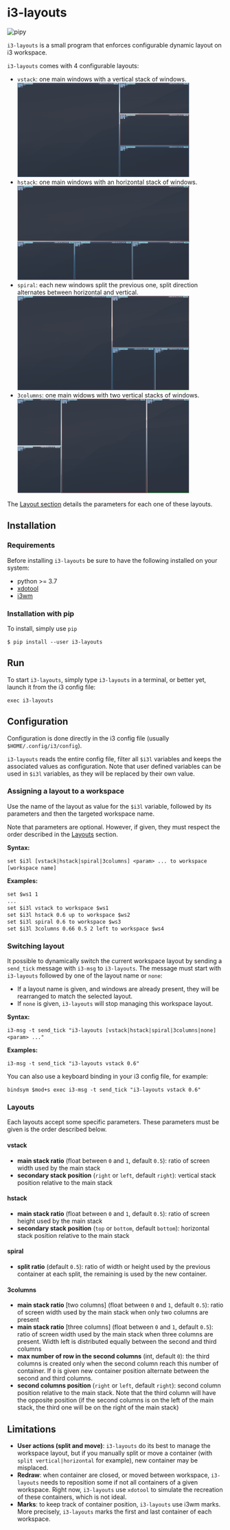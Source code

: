 # i3-layouts

![pipy](https://github.com/eliep/i3-layouts/workflows/Publish/badge.svg)

`i3-layouts` is a small program that enforces configurable dynamic layout on i3 workspace.

`i3-layouts` comes with 4 configurable layouts: 
- `vstack`: one main windows with a vertical stack of windows.
![vstack](./img/vstack.png)
- `hstack`: one main windows with an horizontal stack of windows.
![hstack](./img/hstack.png)
- `spiral`: each new windows split the previous one, split direction alternates between
horizontal and vertical.  
![spiral](./img/spiral.png)
- `3columns`: one main widows with two vertical stacks of windows.
![3columns](./img/3columns.png)

The [Layout section](#layouts) details the parameters for each one of these layouts. 

## Installation

### Requirements
Before installing `i3-layouts` be sure to have the following installed on your system:

* python >= 3.7
* [xdotool](https://www.semicomplete.com/projects/xdotool/)
* [i3wm](https://i3wm.org/)


### Installation with pip
To install, simply use `pip`

```
$ pip install --user i3-layouts
```

## Run
To start `i3-layouts`, simply type `i3-layouts` in a terminal,
or better yet, launch it from the i3 config file:

```
exec i3-layouts
```

## Configuration
Configuration is done directly in the i3 config file (usually `$HOME/.config/i3/config`).

`i3-layouts` reads the entire config file, filter all `$i3l` variables and 
keeps the associated values as configuration. Note that user defined variables can be used
in `$i3l` variables, as they will be replaced by their own value.

### Assigning a layout to a workspace
Use the name of the layout as value for the `$i3l` variable, followed by its parameters and 
then the targeted workspace name.

Note that parameters are optional. However, if given, they must respect the order described 
in the [Layouts](#layouts) section.

**Syntax:**

```
set $i3l [vstack|hstack|spiral|3columns] <param> ... to workspace [workspace name]
```

**Examples:**

```
set $ws1 1
...
set $i3l vstack to workspace $ws1
set $i3l hstack 0.6 up to workspace $ws2
set $i3l spiral 0.6 to workspace $ws3
set $i3l 3columns 0.66 0.5 2 left to workspace $ws4
```


### Switching layout

It possible to dynamically switch the current workspace layout by sending a `send_tick`
message with `i3-msg` to `i3-layouts`. The message must start with `i3-layouts` 
followed by one of the layout name or `none`:

- If a layout name is given, and windows are already present, 
they will be rearranged to match the selected layout.   
- If `none` is given, `i3-layouts` will stop managing this workspace layout.  

**Syntax:**

```
i3-msg -t send_tick "i3-layouts [vstack|hstack|spiral|3columns|none] <param> ..."
```
 
**Examples:**

```
i3-msg -t send_tick "i3-layouts vstack 0.6"
```

You can also use a keyboard binding in your i3 config file, for example:
 
```
bindsym $mod+s exec i3-msg -t send_tick "i3-layouts vstack 0.6"
```
  
### Layouts
Each layouts accept some specific parameters. 
These parameters must be given is the order described below.

#### vstack

* **main stack ratio** (float between `0` and `1`, default `0.5`): ratio of screen width used 
by the main stack
* **secondary stack position** (`right` or `left`, default `right`): vertical stack position 
relative to the main stack

#### hstack

* **main stack ratio** (float between `0` and `1`, default `0.5`): ratio of screen height used 
by the main stack
* **secondary stack position** (`top` or `bottom`, default `bottom`): horizontal stack position 
relative to the main stack

#### spiral

* **split ratio** (default `0.5`): ratio of width or height used by the previous container 
at each split, the remaining is used by the new container.

#### 3columns

* **main stack ratio** [two columns] (float between `0` and `1`, default `0.5`): 
ratio of screen width used by the main stack when only two columns are present
* **main stack ratio** [three columns] (float between `0` and `1`, default `0.5`): 
ratio of screen width used by the main stack when three columns are present. Width left
is distributed equally between the second and third columns
* **max number of row in the second columns** (int, default `0`): 
the third columns is created only when the second column reach this number of container. 
If `0` is given new container position alternate between the second and third columns.
* **second columns position** (`right` or `left`, default `right`): second column position 
relative to the main stack. Note that the third column will have the opposite position 
(if the second columns is on the left of the main stack, the third one will be on the right of 
the main stack)

## Limitations

* **User actions (split and move)**: `i3-layouts` do its best to manage the workspace layout, but if you manually 
split or move a container (with `split vertical|horizontal` for example), 
new container may be misplaced.
* **Redraw**: when container are closed, or moved between workspace, `i3-layouts` needs to reposition
some if not all containers of a given workspace. Right now, `i3-layouts` use `xdotool` 
to simulate the recreation of these containers, which is not ideal.
* **Marks**: to keep track of container position, `i3-layouts` use i3wm marks. 
More precisely, `i3-layouts` marks the first and last container of each workspace. 
